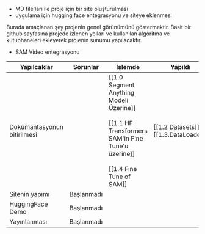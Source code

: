 - MD file'ları ile proje için bir site oluşturulması
- uygulama için hugging face entegrasyonu ve siteye eklenmesi

Burada amaçlanan şey projenin genel görünümünü göstermektir. Basit bir github sayfasına projede izlenen yolları ve kullanılan algoritma ve kütüphaneleri ekleyerek projenin sunumu yapılacaktır.

- SAM Video entegrasyonu

| Yapılcaklar | Sorunlar | İşlemde | Yapıldı |
| ---- | ---- | ---- | ---- |
| Dökümantasyonun bitirilmesi |  | [[1.0 Segment Anything Modeli Üzerine]]<br><br>[[1.1  HF Transformers SAM'in Fine Tune'u üzerine]]<br><br>[[1.4  Fine Tune of SAM]] | [[1.2 Datasets]]<br>[[1.3.DataLoader]] |
| Sitenin yapımı | Başlanmadı |  |  |
| HuggingFace Demo | Başlanmadı |  |  |
| Yayınlanması | Başlanmadı |  |  |
